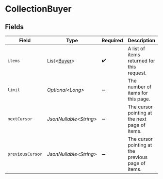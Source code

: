 # CollectionBuyer


## Fields

| Field                                              | Type                                               | Required                                           | Description                                        | Example                                            |
| -------------------------------------------------- | -------------------------------------------------- | -------------------------------------------------- | -------------------------------------------------- | -------------------------------------------------- |
| `items`                                            | List\<[Buyer](../../models/components/Buyer.md)>   | :heavy_check_mark:                                 | A list of items returned for this request.         |                                                    |
| `limit`                                            | *Optional\<Long>*                                  | :heavy_minus_sign:                                 | The number of items for this page.                 | 20                                                 |
| `nextCursor`                                       | *JsonNullable\<String>*                            | :heavy_minus_sign:                                 | The cursor pointing at the next page of items.     | ZXhhbXBsZTE                                        |
| `previousCursor`                                   | *JsonNullable\<String>*                            | :heavy_minus_sign:                                 | The cursor pointing at the previous page of items. | Xkjss7asS                                          |